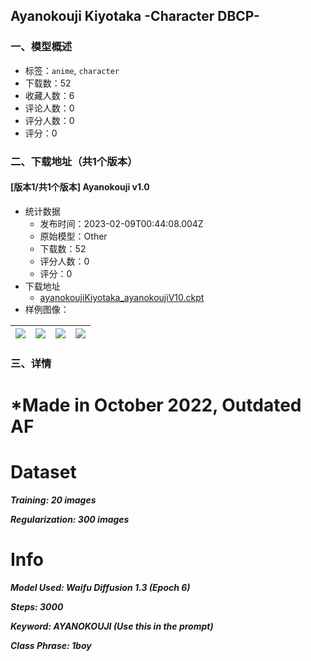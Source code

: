 ## Ayanokouji Kiyotaka -Character DBCP-
### 一、模型概述

- 标签：`anime`, `character`
- 下载数：52
- 收藏人数：6
- 评论人数：0
- 评分人数：0
- 评分：0

### 二、下载地址（共1个版本）

#### [版本1/共1个版本] Ayanokouji v1.0

- 统计数据
  - 发布时间：2023-02-09T00:44:08.004Z
  - 原始模型：Other
  - 下载数：52
  - 评分人数：0
  - 评分：0
- 下载地址
  - [ayanokoujiKiyotaka_ayanokoujiV10.ckpt](https://civitai.com/api/download/models/7826)
- 样例图像：

| <img src="https://image.civitai.com/xG1nkqKTMzGDvpLrqFT7WA/949a7609-9c96-46e9-c754-698fbd422d00/width=450/73594.jpeg" /> | <img src="https://image.civitai.com/xG1nkqKTMzGDvpLrqFT7WA/feb66d59-673f-4ee7-035b-ff55a5d27600/width=450/73592.jpeg" /> | <img src="https://image.civitai.com/xG1nkqKTMzGDvpLrqFT7WA/4e77da7d-6f39-4b46-8793-f0476c994e00/width=450/73595.jpeg" /> | <img src="https://image.civitai.com/xG1nkqKTMzGDvpLrqFT7WA/9b674b1d-f307-450d-b0ac-66c14f09a100/width=450/73593.jpeg" /> |
| ---- | ---- | ---- | ---- |


### 三、详情
<h1>*Made in October 2022, Outdated AF</h1><h1><strong>Dataset</strong></h1><p><strong><em>Training: 20 images</em></strong></p><p><strong><em>Regularization: 300 images</em></strong></p><h1>Info</h1><p><strong><em>Model Used: Waifu Diffusion 1.3 (Epoch 6)</em></strong></p><p><strong><em>Steps: 3000</em></strong></p><p><strong><em>Keyword: AYANOKOUJI (Use this in the prompt)</em></strong></p><p><strong><em>Class Phrase: 1boy</em></strong></p>